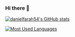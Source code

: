 ### Hi there 👋

[![danielfarah54's GitHub stats](https://github-readme-stats.vercel.app/api?username=danielfarah54&hide=stars&count_private=true&show_icons=true&theme=dark&include_all_commits=true)](https://github.com/danielfarah54/)

[![Most Used Languages](https://github-readme-stats.vercel.app/api/top-langs/?username=danielfarah54&layout=compact&theme=dark&langs_count=8)](https://github.com/danielfarah54/)

<!--
**danielfarah54/danielfarah54** is a ✨ _special_ ✨ repository because its `README.md` (this file) appears on your GitHub profile.

Here are some ideas to get you started:

- 🔭 I’m currently working on ...
- 🌱 I’m currently learning ...
- 👯 I’m looking to collaborate on ...
- 🤔 I’m looking for help with ...
- 💬 Ask me about ...
- 📫 How to reach me: ...
- 😄 Pronouns: ...
- ⚡ Fun fact: ...
-->
